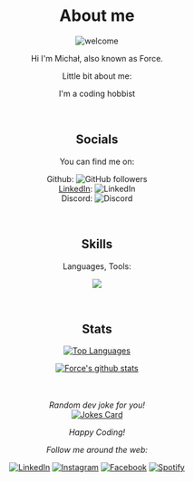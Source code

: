 <div align="center">

# About me
<p align="center"> <img src="https://readme-typing-svg.herokuapp.com?color=29CFDC&center=true&vCenter=true&width=500&height=100&lines=Front-End+Developer" alt="welcome" /> </p>
Hi I'm Michał, also known as Force.
</br>

Little bit about me:

I'm a coding hobbist

</br>

## Socials

You can find me on:

Github: ![GitHub followers](https://img.shields.io/github/followers/force-7?label=Followers&style=flat-square&logo=github)<br>
[LinkedIn](https://www.linkedin.com/in/michał-pawełczyk-7a55461b6/): ![LinkedIn](https://img.shields.io/badge/Name:-Michał%20Pawełczyk-blue?style=flat-square&logo=linkedin)<br>
Discord: ![Discord](https://img.shields.io/badge/Tag-Force%230761-blue?style=flat-square&logo=discord)<br>


</br>

## Skills

Languages, Tools:

<p align="center">
  <a href="https://skillicons.dev">
    <img src="https://skillicons.dev/icons?i=js,ts,bootstrap,css,express,github,html,nextjs, mongodb, mysql, nodejs, py, sass, sqlite, tailwind, vscode, react" />
  </a>
</p>

</br>
</div>

<div align="center">

## Stats

[![Top Languages](https://github-readme-stats.vercel.app/api/top-langs/?username=Force-7&theme=tokyonight&layout=compact)](https://github.com/anuraghazra/github-readme-stats)

[![Force's github stats](https://github-readme-stats.vercel.app/api?username=Force-7&theme=tokyonight)](https://github.com/anuraghazra/github-readme-stats)

</br>
</br>
<i>Random dev joke for you!</i><br>
<a href="https://readme-jokes.vercel.app"><img align="center" src="https://readme-jokes.vercel.app/api?bgColor=%23073b4c&textColor=%2306d6a0&aColor=%2306d6a0&borderColor=%2306d6a0" alt="Jokes Card"></a>

<i>Happy Coding!</i>

<i>Follow me around the web:</i><br>



<a href="https://www.linkedin.com/in/michał-pawełczyk-7a55461b6/" target="_blank"><img src="https://img.shields.io/badge/LinkedIn-%230077B5.svg?&style=flat-square&logo=linkedin&logoColor=white" alt="LinkedIn"></a>
<a href="https://www.instagram.com/forcus7/"><img src="https://img.shields.io/badge/Instagram-%23E4405F.svg?&style=flat-square&logo=instagram&logoColor=white" alt="Instagram"></a>
<a href="https://www.facebook.com/profile.php?id=100000680847293" target="_blank"><img src="https://img.shields.io/badge/Facebook-%231877F2.svg?&style=flat-square&logo=facebook&logoColor=white" alt="Facebook"></a>
<a href="https://open.spotify.com/user/1173758352" target="_blank"><img src="https://img.shields.io/badge/Spotify-%231ED760.svg?&style=flat-square&logo=spotify&logoColor=white" alt="Spotify"></a>



</div>
